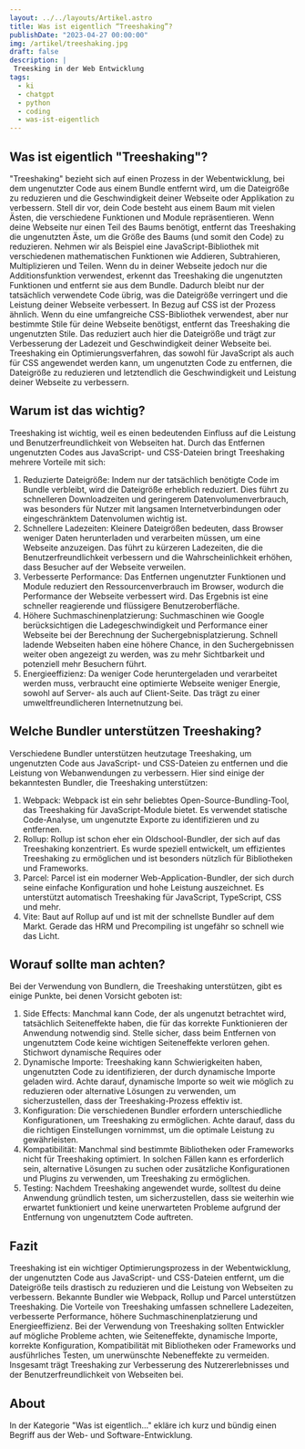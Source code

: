 ```yaml
---
layout: ../../layouts/Artikel.astro
title: Was ist eigentlich “Treeshaking”?
publishDate: "2023-04-27 00:00:00"
img: /artikel/treeshaking.jpg
draft: false
description: |
 Treesking in der Web Entwicklung
tags:
  - ki
  - chatgpt
  - python
  - coding
  - was-ist-eigentlich
---
```

## Was ist eigentlich "Treeshaking"?
"Treeshaking" bezieht sich auf einen Prozess in der Webentwicklung, bei dem ungenutzter Code aus einem Bundle entfernt wird, um die Dateigröße zu reduzieren und die Geschwindigkeit deiner Webseite oder Applikation zu verbessern.
Stell dir vor, dein Code besteht aus einem Baum mit vielen Ästen, die verschiedene Funktionen und Module repräsentieren. Wenn deine Webseite nur einen Teil des Baums benötigt, entfernt das Treeshaking die ungenutzten Äste, um die Größe des Baums (und somit den Code) zu reduzieren.
Nehmen wir als Beispiel eine JavaScript-Bibliothek mit verschiedenen mathematischen Funktionen wie Addieren, Subtrahieren, Multiplizieren und Teilen. Wenn du in deiner Webseite jedoch nur die Additionsfunktion verwendest, erkennt das Treeshaking die ungenutzten Funktionen und entfernt sie aus dem Bundle. Dadurch bleibt nur der tatsächlich verwendete Code übrig, was die Dateigröße verringert und die Leistung deiner Webseite verbessert.
In Bezug auf CSS ist der Prozess ähnlich. Wenn du eine umfangreiche CSS-Bibliothek verwendest, aber nur bestimmte Stile für deine Webseite benötigst, entfernt das Treeshaking die ungenutzten Stile. Das reduziert auch hier die Dateigröße und trägt zur Verbesserung der Ladezeit und Geschwindigkeit deiner Webseite bei.
Treeshaking ein Optimierungsverfahren, das sowohl für JavaScript als auch für CSS angewendet werden kann, um ungenutzten Code zu entfernen, die Dateigröße zu reduzieren und letztendlich die Geschwindigkeit und Leistung deiner Webseite zu verbessern.

## Warum ist das wichtig?
Treeshaking ist wichtig, weil es einen bedeutenden Einfluss auf die Leistung und Benutzerfreundlichkeit von Webseiten hat. Durch das Entfernen ungenutzten Codes aus JavaScript- und CSS-Dateien bringt Treeshaking mehrere Vorteile mit sich:

1. Reduzierte Dateigröße: Indem nur der tatsächlich benötigte Code im Bundle verbleibt, wird die Dateigröße erheblich reduziert. Dies führt zu schnelleren Downloadzeiten und geringerem Datenvolumenverbrauch, was besonders für Nutzer mit langsamen Internetverbindungen oder eingeschränktem Datenvolumen wichtig ist.
2. Schnellere Ladezeiten: Kleinere Dateigrößen bedeuten, dass Browser weniger Daten herunterladen und verarbeiten müssen, um eine Webseite anzuzeigen. Das führt zu kürzeren Ladezeiten, die die Benutzerfreundlichkeit verbessern und die Wahrscheinlichkeit erhöhen, dass Besucher auf der Webseite verweilen.
3. Verbesserte Performance: Das Entfernen ungenutzter Funktionen und Module reduziert den Ressourcenverbrauch im Browser, wodurch die Performance der Webseite verbessert wird. Das Ergebnis ist eine schneller reagierende und flüssigere Benutzeroberfläche.
4. Höhere Suchmaschinenplatzierung: Suchmaschinen wie Google berücksichtigen die Ladegeschwindigkeit und Performance einer Webseite bei der Berechnung der Suchergebnisplatzierung. Schnell ladende Webseiten haben eine höhere Chance, in den Suchergebnissen weiter oben angezeigt zu werden, was zu mehr Sichtbarkeit und potenziell mehr Besuchern führt.
5. Energieeffizienz: Da weniger Code heruntergeladen und verarbeitet werden muss, verbraucht eine optimierte Webseite weniger Energie, sowohl auf Server- als auch auf Client-Seite. Das trägt zu einer umweltfreundlicheren Internetnutzung bei.


## Welche Bundler unterstützen Treeshaking?

Verschiedene Bundler unterstützen heutzutage Treeshaking, um ungenutzten Code aus JavaScript- und CSS-Dateien zu entfernen und die Leistung von Webanwendungen zu verbessern. Hier sind einige der bekanntesten Bundler, die Treeshaking unterstützen:

1. Webpack: Webpack ist ein sehr beliebtes Open-Source-Bundling-Tool, das Treeshaking für JavaScript-Module bietet. Es verwendet statische Code-Analyse, um ungenutzte Exporte zu identifizieren und zu entfernen.
2. Rollup: Rollup ist schon eher ein Oldschool-Bundler, der sich auf das Treeshaking konzentriert. Es wurde speziell entwickelt, um effizientes Treeshaking zu ermöglichen und ist besonders nützlich für Bibliotheken und Frameworks.
3. Parcel: Parcel ist ein moderner Web-Application-Bundler, der sich durch seine einfache Konfiguration und hohe Leistung auszeichnet. Es unterstützt automatisch Treeshaking für JavaScript, TypeScript, CSS und mehr.
4. Vite: Baut auf Rollup auf und ist mit der schnellste Bundler auf dem Markt. Gerade das HRM und Precompiling ist ungefähr so schnell wie das Licht.


## Worauf sollte man achten?

Bei der Verwendung von Bundlern, die Treeshaking unterstützen, gibt es einige Punkte, bei denen Vorsicht geboten ist:
1. Side Effects: Manchmal kann Code, der als ungenutzt betrachtet wird, tatsächlich Seiteneffekte haben, die für das korrekte Funktionieren der Anwendung notwendig sind. Stelle sicher, dass beim Entfernen von ungenutztem Code keine wichtigen Seiteneffekte verloren gehen. Stichwort dynamische Requires oder 
2. Dynamische Importe: Treeshaking kann Schwierigkeiten haben, ungenutzten Code zu identifizieren, der durch dynamische Importe geladen wird. Achte darauf, dynamische Importe so weit wie möglich zu reduzieren oder alternative Lösungen zu verwenden, um sicherzustellen, dass der Treeshaking-Prozess effektiv ist.
3. Konfiguration: Die verschiedenen Bundler erfordern unterschiedliche Konfigurationen, um Treeshaking zu ermöglichen. Achte darauf, dass du die richtigen Einstellungen vornimmst, um die optimale Leistung zu gewährleisten.
4. Kompatibilität: Manchmal sind bestimmte Bibliotheken oder Frameworks nicht für Treeshaking optimiert. In solchen Fällen kann es erforderlich sein, alternative Lösungen zu suchen oder zusätzliche Konfigurationen und Plugins zu verwenden, um Treeshaking zu ermöglichen.
5. Testing: Nachdem Treeshaking angewendet wurde, solltest du deine Anwendung gründlich testen, um sicherzustellen, dass sie weiterhin wie erwartet funktioniert und keine unerwarteten Probleme aufgrund der Entfernung von ungenutztem Code auftreten.


## Fazit
Treeshaking ist ein wichtiger Optimierungsprozess in der Webentwicklung, der ungenutzten Code aus JavaScript- und CSS-Dateien entfernt, um die Dateigröße teils drastisch zu reduzieren und die Leistung von Webseiten zu verbessern. Bekannte Bundler wie Webpack, Rollup und Parcel unterstützen Treeshaking. Die Vorteile von Treeshaking umfassen schnellere Ladezeiten, verbesserte Performance, höhere Suchmaschinenplatzierung und Energieeffizienz. Bei der Verwendung von Treeshaking sollten Entwickler auf mögliche Probleme achten, wie Seiteneffekte, dynamische Importe, korrekte Konfiguration, Kompatibilität mit Bibliotheken oder Frameworks und ausführliches Testen, um unerwünschte Nebeneffekte zu vermeiden. Insgesamt trägt Treeshaking zur Verbesserung des Nutzererlebnisses und der Benutzerfreundlichkeit von Webseiten bei.

## About
In der Kategorie "Was ist eigentlich..." ekläre ich kurz und bündig einen Begriff aus der Web- und Software-Entwicklung.
